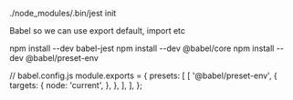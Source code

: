 ./node_modules/.bin/jest init

Babel so we can use export default, import etc

npm install --dev babel-jest 
npm install --dev @babel/core 
npm install --dev @babel/preset-env

// babel.config.js
module.exports = {
  presets: [
    [
      '@babel/preset-env',
      {
        targets: {
          node: 'current',
        },
      },
    ],
  ],
};